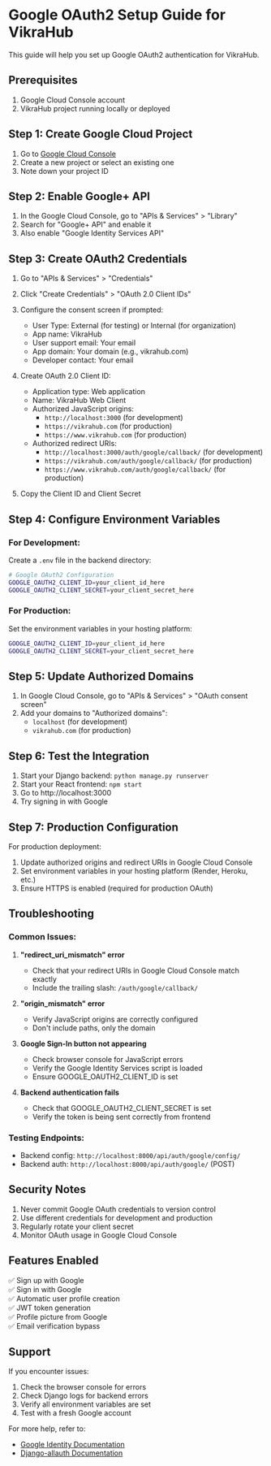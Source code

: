 # Google OAuth2 Setup Guide for VikraHub

This guide will help you set up Google OAuth2 authentication for VikraHub.

## Prerequisites

1. Google Cloud Console account
2. VikraHub project running locally or deployed

## Step 1: Create Google Cloud Project

1. Go to [Google Cloud Console](https://console.cloud.google.com/)
2. Create a new project or select an existing one
3. Note down your project ID

## Step 2: Enable Google+ API

1. In the Google Cloud Console, go to "APIs & Services" > "Library"
2. Search for "Google+ API" and enable it
3. Also enable "Google Identity Services API"

## Step 3: Create OAuth2 Credentials

1. Go to "APIs & Services" > "Credentials"
2. Click "Create Credentials" > "OAuth 2.0 Client IDs"
3. Configure the consent screen if prompted:
   - User Type: External (for testing) or Internal (for organization)
   - App name: VikraHub
   - User support email: Your email
   - App domain: Your domain (e.g., vikrahub.com)
   - Developer contact: Your email

4. Create OAuth 2.0 Client ID:
   - Application type: Web application
   - Name: VikraHub Web Client
   - Authorized JavaScript origins:
     - `http://localhost:3000` (for development)
     - `https://vikrahub.com` (for production)
     - `https://www.vikrahub.com` (for production)
   - Authorized redirect URIs:
     - `http://localhost:3000/auth/google/callback/` (for development)
     - `https://vikrahub.com/auth/google/callback/` (for production)
     - `https://www.vikrahub.com/auth/google/callback/` (for production)

5. Copy the Client ID and Client Secret

## Step 4: Configure Environment Variables

### For Development:
Create a `.env` file in the backend directory:

```bash
# Google OAuth2 Configuration
GOOGLE_OAUTH2_CLIENT_ID=your_client_id_here
GOOGLE_OAUTH2_CLIENT_SECRET=your_client_secret_here
```

### For Production:
Set the environment variables in your hosting platform:

```bash
GOOGLE_OAUTH2_CLIENT_ID=your_client_id_here
GOOGLE_OAUTH2_CLIENT_SECRET=your_client_secret_here
```

## Step 5: Update Authorized Domains

1. In Google Cloud Console, go to "APIs & Services" > "OAuth consent screen"
2. Add your domains to "Authorized domains":
   - `localhost` (for development)
   - `vikrahub.com` (for production)

## Step 6: Test the Integration

1. Start your Django backend: `python manage.py runserver`
2. Start your React frontend: `npm start`
3. Go to http://localhost:3000
4. Try signing in with Google

## Step 7: Production Configuration

For production deployment:

1. Update authorized origins and redirect URIs in Google Cloud Console
2. Set environment variables in your hosting platform (Render, Heroku, etc.)
3. Ensure HTTPS is enabled (required for production OAuth)

## Troubleshooting

### Common Issues:

1. **"redirect_uri_mismatch" error**
   - Check that your redirect URIs in Google Cloud Console match exactly
   - Include the trailing slash: `/auth/google/callback/`

2. **"origin_mismatch" error**
   - Verify JavaScript origins are correctly configured
   - Don't include paths, only the domain

3. **Google Sign-In button not appearing**
   - Check browser console for JavaScript errors
   - Verify the Google Identity Services script is loaded
   - Ensure GOOGLE_OAUTH2_CLIENT_ID is set

4. **Backend authentication fails**
   - Check that GOOGLE_OAUTH2_CLIENT_SECRET is set
   - Verify the token is being sent correctly from frontend

### Testing Endpoints:

- Backend config: `http://localhost:8000/api/auth/google/config/`
- Backend auth: `http://localhost:8000/api/auth/google/` (POST)

## Security Notes

1. Never commit Google OAuth credentials to version control
2. Use different credentials for development and production
3. Regularly rotate your client secret
4. Monitor OAuth usage in Google Cloud Console

## Features Enabled

✅ Sign up with Google  
✅ Sign in with Google  
✅ Automatic user profile creation  
✅ JWT token generation  
✅ Profile picture from Google  
✅ Email verification bypass  

## Support

If you encounter issues:
1. Check the browser console for errors
2. Check Django logs for backend errors  
3. Verify all environment variables are set
4. Test with a fresh Google account

For more help, refer to:
- [Google Identity Documentation](https://developers.google.com/identity)
- [Django-allauth Documentation](https://django-allauth.readthedocs.io/)
